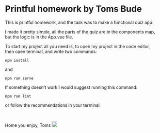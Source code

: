 # Printful homework by Toms Bude

This is printful homework, and the task was to make a functional quiz app.

I made it pretty simple, all the parts of the quiz are in the components map, but the logic is in the App.vue file.

To start my project all you need is, to open my project in the code editor, then open terminal, and write two commands:

```
npm install
```
and

```
npm run serve
```


If something doesn't work I would suggest running this command:

```
npm run lint
```
or follow the recommendations in your terminal.

<br/>

Home you enjoy,
Toms <img src="https://cdn-icons-png.flaticon.com/512/742/742751.png" width="18" height="18"/>
